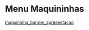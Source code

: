 # Menu Maquininhas

[maquininha_banner_apresentacao](/assets/prints/maquininha_banner_apresentacao.png)